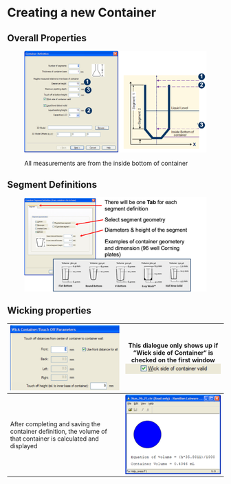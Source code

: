 # Creating a new Container

## Overall Properties

<figure><img src="../../.gitbook/assets/image (108) (1) (1) (1).png" alt=""><figcaption><p>All measurements are from the inside bottom of container</p></figcaption></figure>



## Segment Definitions

<figure><img src="../../.gitbook/assets/image (111) (1) (1) (1).png" alt=""><figcaption></figcaption></figure>

## Wicking properties



| <img src="../../.gitbook/assets/image (113) (1) (1) (1).png" alt="" data-size="original">                      | <p>This dialogue only shows up if “Wick side of Container“ is checked on the first window<br><img src="../../.gitbook/assets/image (115) (1) (1) (1).png" alt=""></p> |
| -------------------------------------------------------------------------------------------------------------- | --------------------------------------------------------------------------------------------------------------------------------------------------------------------- |
| After completing and saving the container definition, the volume of that container is calculated and displayed | <img src="../../.gitbook/assets/image (114) (1) (1) (1).png" alt="" data-size="original">                                                                             |

